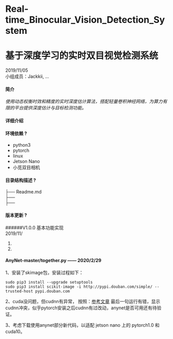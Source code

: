 # Real-time_Binocular_Vision_Detection_System 
# 基于深度学习的实时双目视觉检测系统
2019/11/05      
小组成员：Jackkii, ...

#### 简介
*使用动态权衡时效和精度的实时深度估计算法，搭配轻量卷积神经网络，为算力有限的平台提供深度估计与目标检测功能。*

#### 详细介绍

#### 环境依赖 ?
* python3
* pytorch
* linux
* Jetson Nano
* 小觅双目相机


#### 目录结构描述 ?
├── Readme.md                       
├──                                
├──         



#### 版本更新 ?
######V1.0.0 基本功能实现      
2019/11/

1.     
2.

#### AnyNet-master/together.py —— 2020/2/29
1、安装了skimage包，安装过程如下：
```
sudo pip3 install --upgrade setuptools
sudo pip3 install scikit-image -i http://pypi.douban.com/simple/ --trusted-host pypi.douban.com
```
2、cuda没问题，但cudnn有异常，
按照：[参考文章](https://blog.csdn.net/Ocean_waver/article/details/102730467)
最后一句运行有错，显示cudnn冲突，似乎pytorch安装之后cudnn有过改动，anynet是否可用还有待验证。

3、考虑下载使用anynet部分新代码，以适配 jetson nano 上的 pytorch1.0 和 cuda10。
